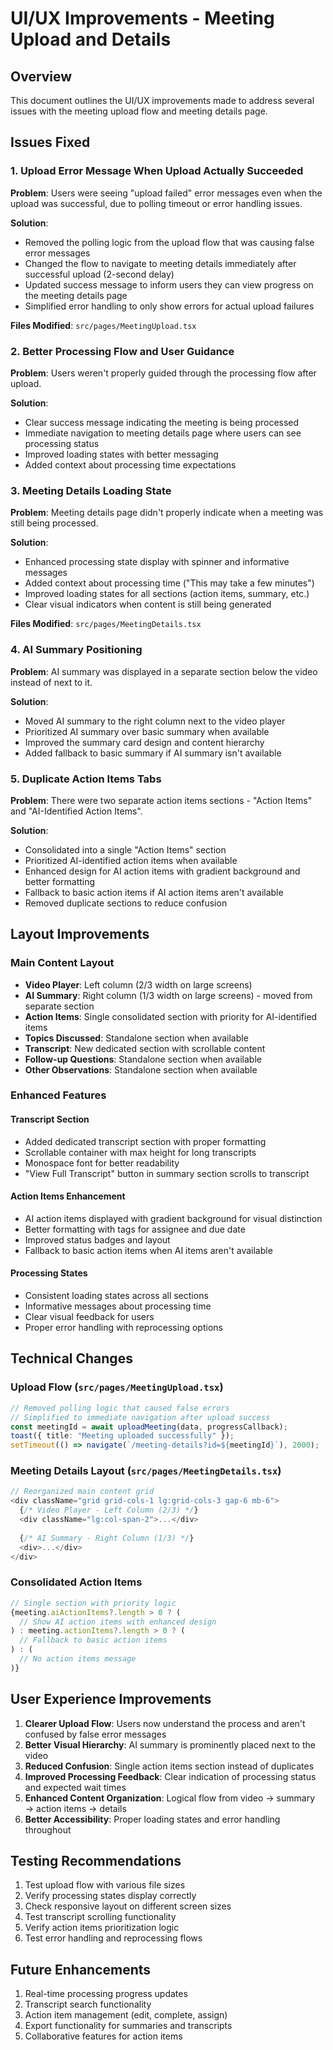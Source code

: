 # UI/UX Improvements - Meeting Upload and Details

## Overview
This document outlines the UI/UX improvements made to address several issues with the meeting upload flow and meeting details page.

## Issues Fixed

### 1. Upload Error Message When Upload Actually Succeeded
**Problem**: Users were seeing "upload failed" error messages even when the upload was successful, due to polling timeout or error handling issues.

**Solution**: 
- Removed the polling logic from the upload flow that was causing false error messages
- Changed the flow to navigate to meeting details immediately after successful upload (2-second delay)
- Updated success message to inform users they can view progress on the meeting details page
- Simplified error handling to only show errors for actual upload failures

**Files Modified**: `src/pages/MeetingUpload.tsx`

### 2. Better Processing Flow and User Guidance
**Problem**: Users weren't properly guided through the processing flow after upload.

**Solution**:
- Clear success message indicating the meeting is being processed
- Immediate navigation to meeting details page where users can see processing status
- Improved loading states with better messaging
- Added context about processing time expectations

### 3. Meeting Details Loading State
**Problem**: Meeting details page didn't properly indicate when a meeting was still being processed.

**Solution**:
- Enhanced processing state display with spinner and informative messages
- Added context about processing time ("This may take a few minutes")
- Improved loading states for all sections (action items, summary, etc.)
- Clear visual indicators when content is still being generated

**Files Modified**: `src/pages/MeetingDetails.tsx`

### 4. AI Summary Positioning
**Problem**: AI summary was displayed in a separate section below the video instead of next to it.

**Solution**:
- Moved AI summary to the right column next to the video player
- Prioritized AI summary over basic summary when available
- Improved the summary card design and content hierarchy
- Added fallback to basic summary if AI summary isn't available

### 5. Duplicate Action Items Tabs
**Problem**: There were two separate action items sections - "Action Items" and "AI-Identified Action Items".

**Solution**:
- Consolidated into a single "Action Items" section
- Prioritized AI-identified action items when available
- Enhanced design for AI action items with gradient background and better formatting
- Fallback to basic action items if AI action items aren't available
- Removed duplicate sections to reduce confusion

## Layout Improvements

### Main Content Layout
- **Video Player**: Left column (2/3 width on large screens)
- **AI Summary**: Right column (1/3 width on large screens) - moved from separate section
- **Action Items**: Single consolidated section with priority for AI-identified items
- **Topics Discussed**: Standalone section when available
- **Transcript**: New dedicated section with scrollable content
- **Follow-up Questions**: Standalone section when available
- **Other Observations**: Standalone section when available

### Enhanced Features

#### Transcript Section
- Added dedicated transcript section with proper formatting
- Scrollable container with max height for long transcripts
- Monospace font for better readability
- "View Full Transcript" button in summary section scrolls to transcript

#### Action Items Enhancement
- AI action items displayed with gradient background for visual distinction
- Better formatting with tags for assignee and due date
- Improved status badges and layout
- Fallback to basic action items when AI items aren't available

#### Processing States
- Consistent loading states across all sections
- Informative messages about processing time
- Clear visual feedback for users
- Proper error handling with reprocessing options

## Technical Changes

### Upload Flow (`src/pages/MeetingUpload.tsx`)
```typescript
// Removed polling logic that caused false errors
// Simplified to immediate navigation after upload success
const meetingId = await uploadMeeting(data, progressCallback);
toast({ title: "Meeting uploaded successfully" });
setTimeout(() => navigate(`/meeting-details?id=${meetingId}`), 2000);
```

### Meeting Details Layout (`src/pages/MeetingDetails.tsx`)
```typescript
// Reorganized main content grid
<div className="grid grid-cols-1 lg:grid-cols-3 gap-6 mb-6">
  {/* Video Player - Left Column (2/3) */}
  <div className="lg:col-span-2">...</div>
  
  {/* AI Summary - Right Column (1/3) */}
  <div>...</div>
</div>
```

### Consolidated Action Items
```typescript
// Single section with priority logic
{meeting.aiActionItems?.length > 0 ? (
  // Show AI action items with enhanced design
) : meeting.actionItems?.length > 0 ? (
  // Fallback to basic action items
) : (
  // No action items message
)}
```

## User Experience Improvements

1. **Clearer Upload Flow**: Users now understand the process and aren't confused by false error messages
2. **Better Visual Hierarchy**: AI summary is prominently placed next to the video
3. **Reduced Confusion**: Single action items section instead of duplicates
4. **Improved Processing Feedback**: Clear indication of processing status and expected wait times
5. **Enhanced Content Organization**: Logical flow from video → summary → action items → details
6. **Better Accessibility**: Proper loading states and error handling throughout

## Testing Recommendations

1. Test upload flow with various file sizes
2. Verify processing states display correctly
3. Check responsive layout on different screen sizes
4. Test transcript scrolling functionality
5. Verify action items prioritization logic
6. Test error handling and reprocessing flows

## Future Enhancements

1. Real-time processing progress updates
2. Transcript search functionality
3. Action item management (edit, complete, assign)
4. Export functionality for summaries and transcripts
5. Collaborative features for action items 